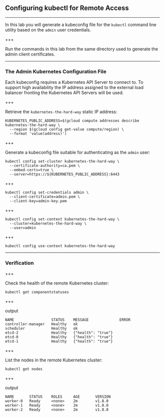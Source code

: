 ## Configuring kubectl for Remote Access

---

In this lab you will generate a kubeconfig file for the `kubectl` command line utility based on the `admin` user credentials.

+++

Run the commands in this lab from the same directory used to generate the admin client certificates.

---

### The Admin Kubernetes Configuration File

Each kubeconfig requires a Kubernetes API Server to connect to. To support high availability the IP address assigned to the external load balancer fronting the Kubernetes API Servers will be used.

+++

Retrieve the `kubernetes-the-hard-way` static IP address:

```
KUBERNETES_PUBLIC_ADDRESS=$(gcloud compute addresses describe kubernetes-the-hard-way \
  --region $(gcloud config get-value compute/region) \
  --format 'value(address)')
```

+++

Generate a kubeconfig file suitable for authenticating as the `admin` user:

```
kubectl config set-cluster kubernetes-the-hard-way \
  --certificate-authority=ca.pem \
  --embed-certs=true \
  --server=https://${KUBERNETES_PUBLIC_ADDRESS}:6443
```

+++

```
kubectl config set-credentials admin \
  --client-certificate=admin.pem \
  --client-key=admin-key.pem
```

+++

```
kubectl config set-context kubernetes-the-hard-way \
  --cluster=kubernetes-the-hard-way \
  --user=admin
```

+++

```
kubectl config use-context kubernetes-the-hard-way
```

---

### Verification

+++

Check the health of the remote Kubernetes cluster:

```
kubectl get componentstatuses
```

+++

output

```
NAME                 STATUS    MESSAGE              ERROR
controller-manager   Healthy   ok
scheduler            Healthy   ok
etcd-2               Healthy   {"health": "true"}
etcd-0               Healthy   {"health": "true"}
etcd-1               Healthy   {"health": "true"}
```

+++

List the nodes in the remote Kubernetes cluster:

```
kubectl get nodes
```

+++

output

```
NAME       STATUS    ROLES     AGE       VERSION
worker-0   Ready     <none>    2m        v1.8.0
worker-1   Ready     <none>    2m        v1.8.0
worker-2   Ready     <none>    2m        v1.8.0
```

